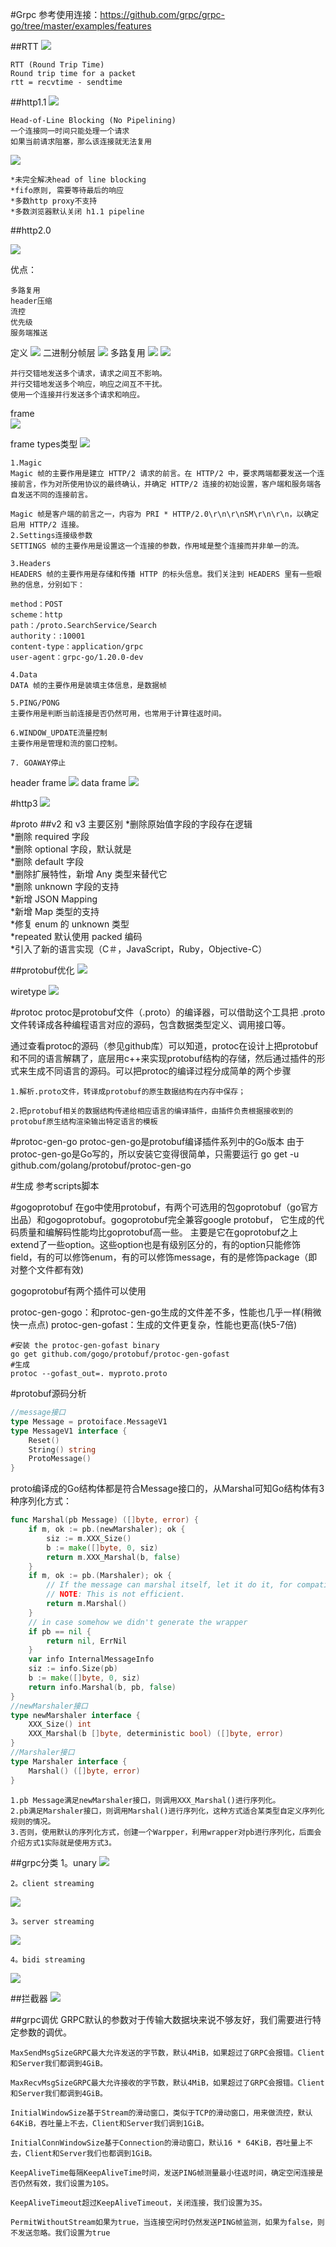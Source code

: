 #Grpc
参考使用连接：https://github.com/grpc/grpc-go/tree/master/examples/features

##RTT
![](.intro_images/RTT.png)

    RTT (Round Trip Time)
    Round trip time for a packet
    rtt = recvtime - sendtime
##http1.1
![](.intro_images/http1.1.png)

    Head-of-Line Blocking (No Pipelining) 
    一个连接同一时间只能处理一个请求
    如果当前请求阻塞，那么该连接就无法复用
![](.intro_images/http_pipeline.png)

    *未完全解决head of line blocking 
    *fifo原则, 需要等待最后的响应
    *多数http proxy不支持
    *多数浏览器默认关闭 h1.1 pipeline
##http2.0

![](.intro_images/http1.1VShttp2.0.png)

优点：

    多路复用
    header压缩
    流控
    优先级
    服务端推送
定义
![](.intro_images/definition.png)
二进制分帧层
![](.intro_images/binary_frame.png)
多路复用
![](.intro_images/multi_routes.png)
![](.intro_images/multi_routes2.png)

    并行交错地发送多个请求，请求之间互不影响。
    并行交错地发送多个响应，响应之间互不干扰。
    使用一个连接并行发送多个请求和响应。
  
frame  
![](.intro_images/frame.png)

frame types类型
![](.intro_images/frame_type.png)

    1.Magic
    Magic 帧的主要作用是建立 HTTP/2 请求的前言。在 HTTP/2 中，要求两端都要发送一个连接前言，作为对所使用协议的最终确认，并确定 HTTP/2 连接的初始设置，客户端和服务端各自发送不同的连接前言。
    
    Magic 帧是客户端的前言之一，内容为 PRI * HTTP/2.0\r\n\r\nSM\r\n\r\n，以确定启用 HTTP/2 连接。
    2.Settings连接级参数
    SETTINGS 帧的主要作用是设置这一个连接的参数，作用域是整个连接而并非单一的流。
    
    3.Headers
    HEADERS 帧的主要作用是存储和传播 HTTP 的标头信息。我们关注到 HEADERS 里有一些眼熟的信息，分别如下：
    
    method：POST
    scheme：http
    path：/proto.SearchService/Search
    authority：:10001
    content-type：application/grpc
    user-agent：grpc-go/1.20.0-dev
    
    4.Data
    DATA 帧的主要作用是装填主体信息，是数据帧
    
    5.PING/PONG
    主要作用是判断当前连接是否仍然可用，也常用于计算往返时间。
    
    6.WINDOW_UPDATE流量控制
    主要作用是管理和流的窗口控制。
    
    7. GOAWAY停止
    

header frame
![](.intro_images/header_frame.png)
data frame
![](.intro_images/data_frame.png)

#http3
![](.intro_images/http3.png)

#proto
##v2 和 v3 主要区别
    *删除原始值字段的字段存在逻辑  
    *删除 required 字段  
    *删除 optional 字段，默认就是  
    *删除 default 字段  
    *删除扩展特性，新增 Any 类型来替代它  
    *删除 unknown 字段的支持  
    *新增 JSON Mapping  
    *新增 Map 类型的支持  
    *修复 enum 的 unknown 类型  
    *repeated 默认使用 packed 编码  
    *引入了新的语言实现（C＃，JavaScript，Ruby，Objective-C）
    
##protobuf优化
![](.intro_images/proto_optimize.png)

wiretype
![](.intro_images/wire_type.png)

#protoc
protoc是protobuf文件（.proto）的编译器，可以借助这个工具把 .proto 文件转译成各种编程语言对应的源码，包含数据类型定义、调用接口等。

通过查看protoc的源码（参见github库）可以知道，protoc在设计上把protobuf和不同的语言解耦了，底层用c++来实现protobuf结构的存储，然后通过插件的形式来生成不同语言的源码。可以把protoc的编译过程分成简单的两个步骤
    
    1.解析.proto文件，转译成protobuf的原生数据结构在内存中保存；    
    
    2.把protobuf相关的数据结构传递给相应语言的编译插件，由插件负责根据接收到的protobuf原生结构渲染输出特定语言的模板

#protoc-gen-go
protoc-gen-go是protobuf编译插件系列中的Go版本
由于protoc-gen-go是Go写的，所以安装它变得很简单，只需要运行 go get -u github.com/golang/protobuf/protoc-gen-go

#生成
参考scripts脚本

#gogoprotobuf
在go中使用protobuf，有两个可选用的包goprotobuf（go官方出品）和gogoprotobuf。gogoprotobuf完全兼容google protobuf，
它生成的代码质量和编解码性能均比goprotobuf高一些。
主要是它在goprotobuf之上extend了一些option。这些option也是有级别区分的，有的option只能修饰field，有的可以修饰enum，有的可以修饰message，有的是修饰package（即对整个文件都有效)

gogoprotobuf有两个插件可以使用

protoc-gen-gogo：和protoc-gen-go生成的文件差不多，性能也几乎一样(稍微快一点点)
protoc-gen-gofast：生成的文件更复杂，性能也更高(快5-7倍)

```shell
#安装 the protoc-gen-gofast binary
go get github.com/gogo/protobuf/protoc-gen-gofast
#生成
protoc --gofast_out=. myproto.proto
```

#protobuf源码分析
```go
//message接口
type Message = protoiface.MessageV1
type MessageV1 interface {
    Reset()
    String() string
    ProtoMessage()
}
```
proto编译成的Go结构体都是符合Message接口的，从Marshal可知Go结构体有3种序列化方式：
```go
func Marshal(pb Message) ([]byte, error) {
	if m, ok := pb.(newMarshaler); ok {
		siz := m.XXX_Size()
		b := make([]byte, 0, siz)
		return m.XXX_Marshal(b, false)
	}
	if m, ok := pb.(Marshaler); ok {
		// If the message can marshal itself, let it do it, for compatibility.
		// NOTE: This is not efficient.
		return m.Marshal()
	}
	// in case somehow we didn't generate the wrapper
	if pb == nil {
		return nil, ErrNil
	}
	var info InternalMessageInfo
	siz := info.Size(pb)
	b := make([]byte, 0, siz)
	return info.Marshal(b, pb, false)
}
//newMarshaler接口
type newMarshaler interface {
    XXX_Size() int
    XXX_Marshal(b []byte, deterministic bool) ([]byte, error)
}
//Marshaler接口
type Marshaler interface {
    Marshal() ([]byte, error)
}
```

    1.pb Message满足newMarshaler接口，则调用XXX_Marshal()进行序列化。   
    2.pb满足Marshaler接口，则调用Marshal()进行序列化，这种方式适合某类型自定义序列化规则的情况。   
    3.否则，使用默认的序列化方式，创建一个Warpper，利用wrapper对pb进行序列化，后面会介绍方式1实际就是使用方式3。
    
##grpc分类
    1。unary
![](.intro_images/unary.png)

    2。client streaming
![](.intro_images/client_streaming.png)    

    3。server streaming
![](.intro_images/server_streaming.png)

    4。bidi streaming   
![](.intro_images/bidi_streaming.png)

##拦截器
![](.intro_images/intercepter.png)


##grpc调优
    GRPC默认的参数对于传输大数据块来说不够友好，我们需要进行特定参数的调优。
    
    MaxSendMsgSizeGRPC最大允许发送的字节数，默认4MiB，如果超过了GRPC会报错。Client和Server我们都调到4GiB。
    
    MaxRecvMsgSizeGRPC最大允许接收的字节数，默认4MiB，如果超过了GRPC会报错。Client和Server我们都调到4GiB。
    
    InitialWindowSize基于Stream的滑动窗口，类似于TCP的滑动窗口，用来做流控，默认64KiB，吞吐量上不去，Client和Server我们调到1GiB。
    
    InitialConnWindowSize基于Connection的滑动窗口，默认16 * 64KiB，吞吐量上不去，Client和Server我们也都调到1GiB。
    
    KeepAliveTime每隔KeepAliveTime时间，发送PING帧测量最小往返时间，确定空闲连接是否仍然有效，我们设置为10S。
    
    KeepAliveTimeout超过KeepAliveTimeout，关闭连接，我们设置为3S。
    
    PermitWithoutStream如果为true，当连接空闲时仍然发送PING帧监测，如果为false，则不发送忽略。我们设置为true


